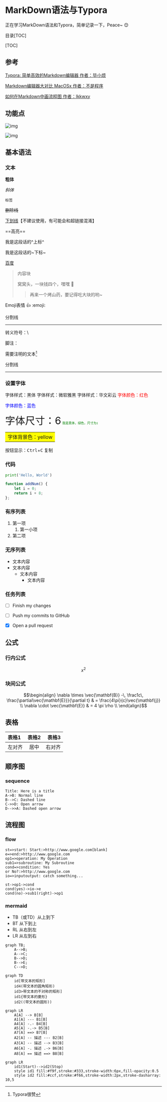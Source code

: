 # MarkDown语法与Typora

正在学习MarkDown语法和Typora，简单记录一下，Peace~ 😊



目录[TOC]

[TOC]

## 参考

[Typora: 简单高效的Markdown编辑器 作者：毕小烦](https://www.jianshu.com/p/45ff441ac0d6)

[Markdown编辑器大对比 MacOSx 作者：不是程序](https://www.jianshu.com/p/39333840fdbf)

[如何在Markdown中画流程图 作者：lkkwxy](https://www.jianshu.com/p/b421cc723da5)

## 功能点

![img](./mdTr/md1.png)

![img](./mdTr/md2.png)



## 基本语法

### 文本

**粗体**

*斜体*

``标签``

~~删除线~~

<u>下划线</u>【不建议使用，有可能会和超链接混淆】

==高亮==

我是这段话的^上标^

我是这段话的~下标~

[百度](http://www.baidu.com)

> 内容块
>
> 窝窝头，一块钱四个，嘿嘿 🤭
>
> > 再来一个烤山药，要记得吃大块的哟~

Emoji表情 :+1:		:emoji:

分割线

---

转义符号：\

脚注：

需要注明的文本[^1]

[^1]: Typora很赞

分割线

***





### 设置字体

<font face="黑体">字体样式：黑体</font>
<font face="微软雅黑">字体样式：微软雅黑</font>
<font face="STCAIYUN">字体样式：华文彩云</font>
<font color = red>字体颜色：红色</font>

<font color = blue>字体颜色：蓝色</font>

<font size=6>字体尺寸：6</font>
<font face="黑体" color=green size=1>我是黑体，绿色，尺寸为1</font>

<table><tr><td bgcolor=yellow>字体背景色：yellow</td></tr></table>
按钮显示：<kbd>Ctrl</kbd>+<kbd>C</kbd> 复制



### 代码

```python
print('Hello, World')
```

```javascript
function addNum() {
    let i = 0;
    return i + 8;
};
```



### 有序列表

1. 第一项
   1. 第一小项
2. 第二项

### 无序列表

- 文本内容
- 文本内容
  - 文本内容
    - 文本内容

### 任务列表

- [ ] Finish my changes
- [ ] Push my commits to GitHub
- [x] Open a pull request



## 公式

### 行内公式

$$x^2$$

### 块间公式

$$\begin{align}
  \nabla \times \vec{\mathbf{B}} -\, \frac1c\, \frac{\partial\vec{\mathbf{E}}}{\partial t} & = \frac{4\pi}{c}\vec{\mathbf{j}} \\
  \nabla \cdot \vec{\mathbf{E}} & = 4 \pi \rho \\
\end{align}$$



## 表格

| 表格1 | 表格2 | 表格3 |
| :----- | :-----: | -----: |
|左对齐|居中|右对齐|



## 顺序图

### sequence

```sequence
Title: Here is a title
A->B: Normal line
B-->C: Dashed line
C->>D: Open arrow
D-->>A: Dashed open arrow
```



## 流程图

### flow

```flow
st=>start: Start:>http://www.google.com[blank]
e=>end:>http://www.google.com
op1=>operation: My Operation
sub1=>subroutine: My Subroutine
cond=>condition: Yes
or No?:>http://www.google.com
io=>inputoutput: catch something...

st->op1->cond
cond(yes)->io->e
cond(no)->sub1(right)->op1
```

### mermaid

- TB（或TD）从上到下
- BT 从下到上
- RL 从右到左
- LR 从左到右

```mermaid
graph TB;
    A-->B;
    A-->C;
    B-->D;
    B-->E;
    C-->D;
```

```mermaid
graph TD
    id[带文本的矩形]
    id4(带文本的圆角矩形)
    id3>带文本的不对称的矩形]
    id1{带文本的菱形}
    id2((带文本的圆形))
```

```mermaid
graph LR
    A[A] --> B[B] 
    A1[A] --- B1[B] 
    A4[A] -.- B4[B] 
    A5[A] -.-> B5[B] 
    A7[A] ==> B7[B] 
    A2[A] -- 描述 --- B2[B] 
    A3[A] -- 描述 --> B3[B] 
    A6[A] -. 描述 .-> B6[B] 
    A8[A] == 描述 ==> B8[B]
```

```mermaid
graph LR
    id1(Start)-->id2(Stop)
    style id1 fill:#f9f,stroke:#333,stroke-width:6px,fill-opacity:0.5
    style id2 fill:#ccf,stroke:#f66,stroke-width:2px,stroke-dasharray: 10,5
```